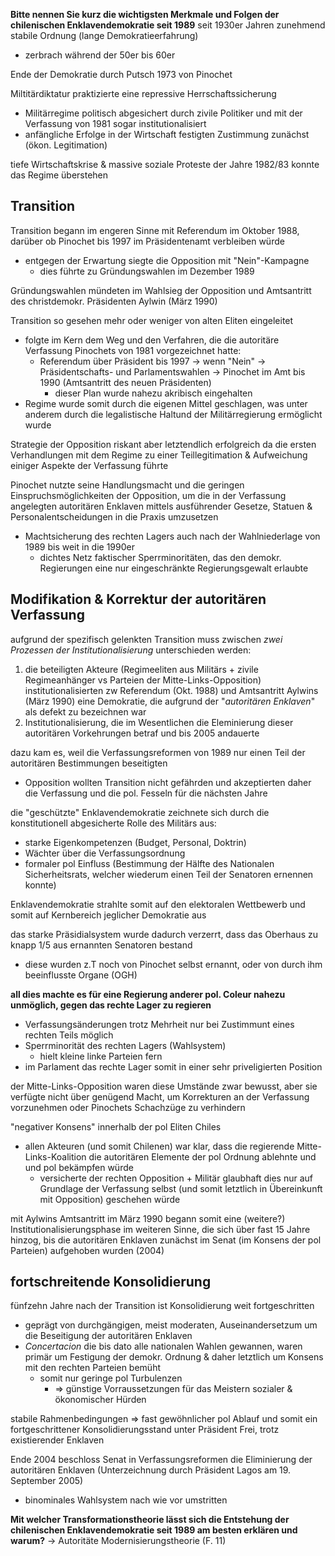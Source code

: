 **Bitte nennen Sie kurz die wichtigsten Merkmale und Folgen der chilenischen Enklavendemokratie seit 1989** 
seit 1930er Jahren zunehmend stabile Ordnung (lange Demokratieerfahrung)
  - zerbrach während der 50er bis 60er

Ende der Demokratie durch Putsch 1973 von Pinochet

Miltitärdiktatur praktizierte eine repressive Herrschaftssicherung
- Militärregime politisch abgesichert durch zivile Politiker und mit der Verfassung von 1981 sogar institutionalisiert
- anfängliche Erfolge in der Wirtschaft festigten Zustimmung zunächst (ökon. Legitimation)

tiefe Wirtschaftskrise & massive soziale Proteste der Jahre 1982/83 konnte das Regime überstehen

## Transition
Transition begann im engeren Sinne mit Referendum im Oktober 1988, darüber ob Pinochet bis 1997 im Präsidentenamt verbleiben würde
- entgegen der Erwartung siegte die Opposition mit "Nein"-Kampagne
  - dies führte zu Gründungswahlen im Dezember 1989 

Gründungswahlen mündeten im Wahlsieg der Opposition und Amtsantritt des christdemokr. Präsidenten Aylwin (März 1990)

Transition so gesehen mehr oder weniger von alten Eliten eingeleitet
- folgte im Kern dem Weg und den Verfahren, die die autoritäre Verfassung Pinochets von 1981 vorgezeichnet hatte:
  - Referendum über Präsident bis 1997 -> wenn "Nein" -> Präsidentschafts- und Parlamentswahlen -> Pinochet im Amt bis 1990 (Amtsantritt des neuen Präsidenten)
    - dieser Plan wurde nahezu akribisch eingehalten
- Regime wurde somit durch die eigenen Mittel geschlagen, was unter anderem durch die legalistische Haltund der Militärregierung ermöglicht wurde

Strategie der Opposition riskant aber letztendlich erfolgreich da die ersten Verhandlungen mit dem Regime zu einer Teillegitimation & Aufweichung einiger Aspekte der Verfassung führte

Pinochet nutzte seine Handlungsmacht und die geringen Einspruchsmöglichkeiten der Opposition, um die in der Verfassung angelegten autoritären Enklaven mittels ausführender Gesetze, Statuen & Personalentscheidungen in die Praxis umzusetzen
- Machtsicherung des rechten Lagers auch nach der Wahlniederlage von 1989 bis weit in die 1990er
  - dichtes Netz faktischer Sperrminoritäten, das den demokr. Regierungen eine nur eingeschränkte Regierungsgewalt erlaubte

## Modifikation & Korrektur der autoritären Verfassung
aufgrund der spezifisch gelenkten Transition muss zwischen *zwei Prozessen der Institutionalisierung* unterschieden werden:
1. die beteiligten Akteure (Regimeeliten aus Militärs + zivile Regimeanhänger vs Parteien der Mitte-Links-Opposition) institutionalisierten zw Referendum (Okt. 1988) und Amtsantritt Aylwins (März 1990) eine Demokratie, die aufgrund der "*autoritären Enklaven*" als defekt zu bezeichnen war
2. Institutionalisierung, die im Wesentlichen die Eleminierung dieser autoritären Vorkehrungen betraf und bis 2005 andauerte

dazu kam es, weil die Verfassungsreformen von 1989 nur einen Teil der autoritären Bestimmungen beseitigten
- Opposition wollten Transition nicht gefährden und akzeptierten daher die Verfassung und die pol. Fesseln für die nächsten Jahre

die "geschützte" Enklavendemokratie zeichnete sich durch die konstitutionell abgesicherte Rolle des Militärs aus:
- starke Eigenkompetenzen (Budget, Personal, Doktrin)
- Wächter über die Verfassungsordnung
- formaler pol Einfluss (Bestimmung der Hälfte des Nationalen Sicherheitsrats, welcher wiederum einen Teil der Senatoren ernennen konnte)

Enklavendemokratie strahlte somit auf den elektoralen Wettbewerb und somit auf Kernbereich jeglicher Demokratie aus

das starke Präsidialsystem wurde dadurch verzerrt, dass das Oberhaus zu knapp 1/5 aus ernannten Senatoren bestand
- diese wurden z.T noch von Pinochet selbst ernannt, oder von durch ihm beeinflusste Organe (OGH)

**all dies machte es für eine Regierung anderer pol. Coleur nahezu unmöglich, gegen das rechte Lager zu regieren**
- Verfassungsänderungen trotz Mehrheit nur bei Zustimmunt eines rechten Teils möglich
- Sperrminorität des rechten Lagers (Wahlsystem)
  - hielt kleine linke Parteien fern
- im Parlament das rechte Lager somit in einer sehr priveligierten Position

der Mitte-Links-Opposition waren diese Umstände zwar bewusst, aber sie verfügte nicht über genügend Macht, um Korrekturen an der Verfassung vorzunehmen oder Pinochets Schachzüge zu verhindern

"negativer Konsens" innerhalb der pol Eliten Chiles
- allen Akteuren (und somit Chilenen) war klar, dass die regierende Mitte-Links-Koalition die autoritären Elemente der pol Ordnung ablehnte und und pol bekämpfen würde
  - versicherte der rechten Opposition + Militär glaubhaft dies nur auf Grundlage der Verfassung selbst (und somit letztlich in Übereinkunft mit Opposition) geschehen würde

mit Aylwins Amtsantritt im März 1990 begann somit eine (weitere?) Institutionalisierungsphase im weiteren Sinne, die sich über fast 15 Jahre hinzog, bis die autoritären Enklaven zunächst im Senat (im Konsens der pol Parteien) aufgehoben wurden (2004)

## fortschreitende Konsolidierung
fünfzehn Jahre nach der Transition ist Konsolidierung weit fortgeschritten
- geprägt von durchgängigen, meist moderaten, Auseinandersetzum um die Beseitigung der autoritären Enklaven
- *Concertacion* die bis dato alle nationalen Wahlen gewannen, waren primär um Festigung der demokr. Ordnung & daher letztlich um Konsens mit den rechten Parteien bemüht
  - somit nur geringe pol Turbulenzen
    - => günstige Vorraussetzungen für das Meistern sozialer & ökonomischer Hürden

stabile Rahmenbedingungen => fast gewöhnlicher pol Ablauf und somit ein fortgeschrittener Konsolidierungsstand unter Präsident Frei, trotz existierender Enklaven

Ende 2004 beschloss Senat in Verfassungsreformen die Eliminierung der autoritären Enklaven (Unterzeichnung durch Präsident Lagos am 19. September 2005)
- binominales Wahlsystem nach wie vor umstritten

**Mit welcher Transformationstheorie lässt sich die Entstehung der chilenischen Enklavendemokratie seit 1989 am besten erklären und warum?**
-> Autoritäte Modernisierungstheorie (F. 11)
